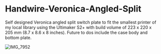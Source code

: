 # Handwire-Veronica-Angled-Split
Self designed Veronica angled split switch plate to fit the smallest printer of my local library using the Ultimaker S2+ with build volume of 223 x 220 x 205 mm (8.7 x 8.6 x 8 inches).
Future to dos include the case body and bottom plate.

![IMG_7952](https://user-images.githubusercontent.com/118025702/219560869-a609d9ca-855e-4f66-b268-4fde9991009b.JPG)

